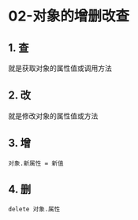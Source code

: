 # 02-对象的增删改查

## 1. 查

就是获取对象的属性值或调用方法

## 2. 改

就是修改对象的属性值或方法

## 3. 增

`对象.新属性 = 新值`

## 4. 删

`delete 对象.属性`